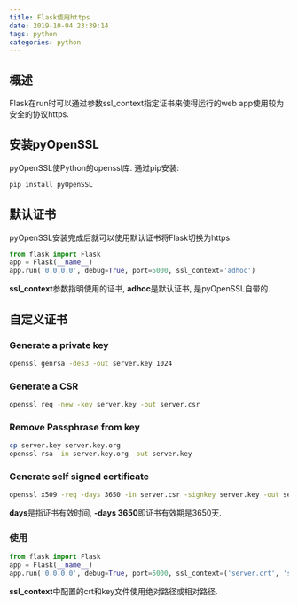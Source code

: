 ```yaml
---
title: Flask使用https
date: 2019-10-04 23:39:14
tags: python
categories: python
---
```


## 概述

Flask在run时可以通过参数ssl_context指定证书来使得运行的web app使用较为安全的协议https.

## 安装pyOpenSSL

pyOpenSSL使Python的openssl库.
通过pip安装:

```bash
pip install pyOpenSSL
```
<!--more-->
## 默认证书

pyOpenSSL安装完成后就可以使用默认证书将Flask切换为https.

```python
from flask import Flask
app = Flask(__name__)
app.run('0.0.0.0', debug=True, port=5000, ssl_context='adhoc')
```

**ssl_context**参数指明使用的证书, **adhoc**是默认证书, 是pyOpenSSL自带的.

## 自定义证书

### Generate a private key

```bash
openssl genrsa -des3 -out server.key 1024
```

### Generate a CSR

```bash
openssl req -new -key server.key -out server.csr
```

### Remove Passphrase from key

```bash
cp server.key server.key.org
openssl rsa -in server.key.org -out server.key
```

### Generate self signed certificate

```bash
openssl x509 -req -days 3650 -in server.csr -signkey server.key -out server.crt
```

**days**是指证书有效时间, **-days 3650**即证书有效期是3650天.

### 使用

```python
from flask import Flask
app = Flask(__name__)
app.run('0.0.0.0', debug=True, port=5000, ssl_context=('server.crt', 'server.key'))
```

**ssl_context**中配置的crt和key文件使用绝对路径或相对路径.
